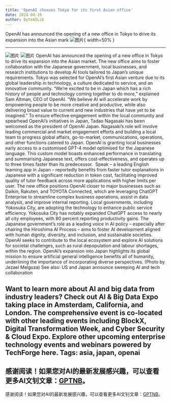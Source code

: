 ```yaml
---
title: 'OpenAI chooses Tokyo for its first Asian office'
date: 2024-04-16
author: ByteAILib
---
```


OpenAI has announced the opening of a new office in Tokyo to drive its expansion into the Asian mark
![图片](https://www.artificialintelligence-news.com/wp-content/uploads/sites/9/2024/04/openai-japan-tokyo-artificial-intelligence-asia-office.jpeg){ width=50% }

---
![图片](https://secure.gravatar.com/avatar/b8c5d238e1fddd55d8a0064f1a534ba5?s=100&d=mm&r=g)
![图片](https://www.artificialintelligence-news.com/wp-content/uploads/sites/9/2022/04/ai-expo-world-728x-90-01.png)
OpenAI has announced the opening of a new office in Tokyo to drive its expansion into the Asian market.
The new office aims to foster collaboration with the Japanese government, local businesses, and research institutions to develop AI tools tailored to Japan’s unique requirements.
Tokyo was selected for OpenAI’s first Asian venture due to its global leadership in technology, a culture dedicated to service, and an innovative community.
“We’re excited to be in Japan which has a rich history of people and technology coming together to do more,” explained Sam Altman, CEO of OpenAI. “We believe AI will accelerate work by empowering people to be more creative and productive, while also delivering broad value to current and new industries that have yet to be imagined.”
To ensure effective engagement within the local community and spearhead OpenAI’s initiatives in Japan, Tadao Nagasaki has been welcomed as the president of OpenAI Japan. Nagasaki’s role will involve leading commercial and market engagement efforts and building a local team to progress global affairs, go-to-market, communications, operations, and other functions catered to Japan.
OpenAI is granting local businesses early access to a customised GPT-4 model optimised for the Japanese language. This custom model boasts enhanced performance in translating and summarising Japanese text, offers cost-effectiveness, and operates up to three times faster than its predecessor. 
Speak – a leading English learning app in Japan – reportedly benefits from faster tutor explanations in Japanese with a significant reduction in token cost, facilitating improved quality of tutor feedback across more applications with higher limits per user.
The new office positions OpenAI closer to major businesses such as Daikin, Rakuten, and TOYOTA Connected, which are leveraging ChatGPT Enterprise to streamline complex business operations, assist in data analysis, and improve internal reporting.
Local governments, including Yokosuka City, are adopting the technology to enhance public service efficiency. Yokosuka City has notably expanded ChatGPT access to nearly all city employees, with 80 percent reporting productivity gains.
The Japanese government’s role as a leading voice in AI policy – especially after chairing the Hiroshima AI Process – aims to foster AI development aligned with human dignity, diversity, and inclusion, and sustainable societies. OpenAI seeks to contribute to the local ecosystem and explore AI solutions for societal challenges, such as rural depopulation and labour shortages, within the region.
OpenAI’s expansion into Japan highlights its global mission to ensure artificial general intelligence benefits all of humanity, underlining the importance of incorporating diverse perspectives.
(Photo by Jezael Melgoza)
See also: US and Japan announce sweeping AI and tech collaboration

Want to learn more about AI and big data from industry leaders? Check out AI & Big Data Expo taking place in Amsterdam, California, and London. The comprehensive event is co-located with other leading events including BlockX, Digital Transformation Week, and Cyber Security & Cloud Expo.
Explore other upcoming enterprise technology events and webinars powered by TechForge here.
Tags: asia, japan, openai
---
感谢阅读！如果您对AI的最新发展感兴趣，可以查看更多AI文钊文章：[GPTNB](https://gptnb.com)。
---
感谢阅读！如果您对AI的最新发展感兴趣，可以查看更多AI文钊文章：[GPTNB](https://gptnb.com)。